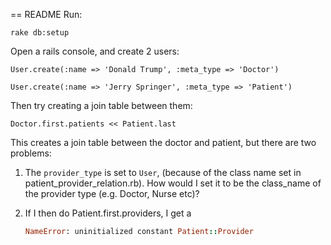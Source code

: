 == README
Run: 

`rake db:setup`


Open a rails console, and create 2 users:

`User.create(:name => 'Donald Trump', :meta_type => 'Doctor')`

`User.create(:name => 'Jerry Springer', :meta_type => 'Patient')`


Then try creating a join table between them:

`Doctor.first.patients << Patient.last`

This creates a join table between the doctor and patient, but there are two problems:

1. The `provider_type` is set to `User`, (because of the class name set in patient_provider_relation.rb). How would I set it to be the class_name of the provider type (e.g. Doctor, Nurse etc)?
    
2. If I then do Patient.first.providers, I get a 
    ```RUBY
    NameError: uninitialized constant Patient::Provider
    ```

